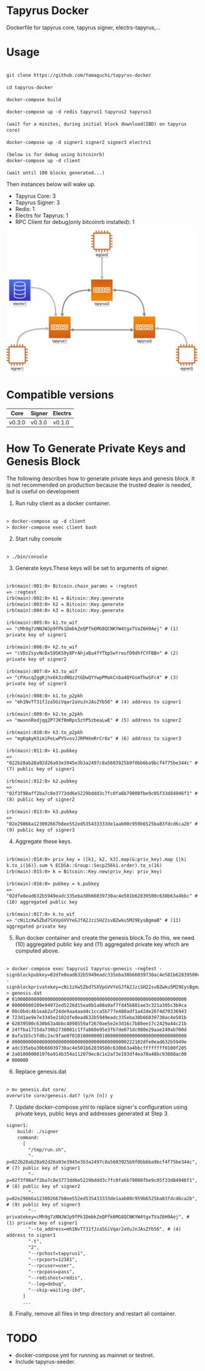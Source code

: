 # Tapyrus Docker

Dockerfile for tapyrus core, tapyrus signer, electrs-tapyrus,...

# Usage

```

git clone https://github.com/Yamaguchi/tapyrus-docker

cd tapyrus-docker

docker-compose build

docker-compose up -d redis tapyrus1 tapyrus2 tapyrus3

(wait for a minites, during initial block download(IBD) on tapyrus core)

docker-compose up -d signer1 signer2 signer3 electrs1

(below is for debug using bitcoinrb)
docker-compose up -d client

(wait until 100 blocks generated...)

```

Then instances below will wake up.

- Tapyrus Core: 3
- Tapyrus Signer: 3
- Redis: 1
- Electrs for Tapyrus: 1
- RPC Client for debug(only bitcoinrb installed): 1

![tapyrus docker](tapyrus-docker.png "tapyrus docker")

# Compatible versions

| Core   | Signer | Electrs |
| ------ | ------ | ------- |
| v0.3.0 | v0.3.0 | v0.1.0  |

# How To Generate Private Keys and Genesis Block

The following describes how to generate private keys and genesis block.
It is not recommended on production because the trusted dealer is needed, but is useful on development

1. Run ruby client as a docker container.

```

> docker-compose up -d client
> docker-compose exec client bash

```

2. Start ruby console

```

> ./bin/console

```

3. Generate keys.These keys will be set to arguments of signer.

```

irb(main):001:0> Bitcoin.chain_params = :regtest
=> :regtest
irb(main):002:0> k1 = Bitcoin::Key.generate
irb(main):003:0> k2 = Bitcoin::Key.generate
irb(main):004:0> k3 = Bitcoin::Key.generate

irb(main):005:0> k1.to_wif
=> "cMh9g7zNNJWJp9fPk1DmbkZeQPfk6MG8QCNKYW4tgxTVaZ6H9Aej" # (1) private key of signer1

irb(main):006:0> k2.to_wif
=> "cVDzZsyvNcDxS9SKS9y8PrAhjaBu4fYTbp5wYreufD9dhfCYFBBn" # (2) private key of signer2

irb(main):007:0> k3.to_wif
=> "cPXucqZggKjhx6k3zdNQz2tGDwQYYwpPMakCnba4QYGsmThwSFc4" # (3) private key of signer3

irb(main):008:0> k1.to_p2pkh
=> "mh1NvTf31fJza5GiVqar2aVuJnJAsZYb56" # (4) address to signer1

irb(main):009:0> k2.to_p2pkh
=> "mwxnnRodjqq2P7JKf8mRps5ztP5zbeaLwE" # (5) address to signer2

irb(main):010:0> k3.to_p2pkh
=> "mgKqAyH3im1PeLwPVSvovJJRPHXeRrCr6x" # (6) address to signer3

irb(main):011:0> k1.pubkey
=> "022b28ab28a92d26a93e3945e3b3a2497c8a5603925b9f0bb6ba9bcf4f75be344c" # (7) public key of signer1

irb(main):012:0> k2.pubkey
=> "02f3f98aff2ba7c8e3773dd6e5229bddd3c7fc0fa6b79008fbe9c05f33d84946f1" # (8) public key of signer2

irb(main):013:0> k3.pubkey
=> "02e29866a123002667b8ee552ed535433333de1aab00c959b6525ba83fdcd6ca2b" # (9) public key of signer3

```

4. Aggregate these keys.

```

irb(main):014:0> priv_key = ([k1, k2, k3].map(&:priv_key).map {|k| k.to_i(16)}.sum % ECDSA::Group::Secp256k1.order).to_s(16)
irb(main):015:0> k = Bitcoin::Key.new(priv_key: priv_key)

irb(main):016:0> pubkey = k.pubkey
=> "02dfe0ead632b5949eadc335eba30b66039730ac4e501b62839500c630b63a4bbc" # (10) aggregated public key

irb(main):017:0> k.to_wif
=> "cNi1zXw5Zbd7SXVpGVVYeGJfA2JziSH22svBZwku5M29EysBgmaB" # (11) aggregated private key

```

5. Run docker container and create the genesis block.To do this, we need (10) aggregated public key and (11) aggregated private key which are computed above.

```

> docker-compose exec tapyrus1 tapyrus-genesis -regtest -signblockpubkey=02dfe0ead632b5949eadc335eba30b66039730ac4e501b62839500c630b63a4bbc -signblockprivatekey=cNi1zXw5Zbd7SXVpGVVYeGJfA2JziSH22svBZwku5M29EysBgmaB > genesis.dat
# 0100000000000000000000000000000000000000000000000000000000000000
# 00000000109e94972ed5226d15ea0b1a08a9af7fd45b881ae3c321a305c3b9ca
# 00c0b4c4b1eab2af24de9aa4aad4c1cca5b777e480adf1a42de26f4d70336943
# 723d1ae9e7e3345e2102dfe0ead632b5949eadc335eba30b66039730ac4e501b
# 62839500c630b63a4bbc4098559af2670ae5e2e3d16c7b88ee17c2429a44c21b
# 24ffba1715da739b2730001c1ffa860e95e3fb7de071dc980e29aae249ab700d
# 8afa1b5c5fd6c2ac9fae0f010100000001000000000000000000000000000000
# 000000000000000000000000000000000000000000222102dfe0ead632b5949e
# adc335eba30b66039730ac4e501b62839500c630b63a4bbcffffffff0100f205
# 2a010000001976a914b354a112079ec8c1e2af3e193df4ea78a48bc93088ac00
# 000000

```

6. Replace genesis.dat

```

> mv genesis.dat core/
overwrite core/genesis.dat? (y/n [n]) y

```

7. Update docker-compose.yml to replace signer's configuration using private keys, public keys and addresses generated at Step 3.

```
signer1:
    build: ./signer
    command:
      [
        "/tmp/run.sh",
        "-p=022b28ab28a92d26a93e3945e3b3a2497c8a5603925b9f0bb6ba9bcf4f75be344c", # (7) public key of signer1
        "-p=02f3f98aff2ba7c8e3773dd6e5229bddd3c7fc0fa6b79008fbe9c05f33d84946f1", # (8) public key of signer2
        "-p=02e29866a123002667b8ee552ed535433333de1aab00c959b6525ba83fdcd6ca2b", # (9) public key of signer3
        "--privatekey=cMh9g7zNNJWJp9fPk1DmbkZeQPfk6MG8QCNKYW4tgxTVaZ6H9Aej", # (1) private key of signer1
        "--to_address=mh1NvTf31fJza5GiVqar2aVuJnJAsZYb56", # (4) address to signer1
        "-t",
        "2",
        "--rpchost=tapyrus1",
        "--rpcport=12381",
        "--rpcuser=user",
        "--rpcpass=pass",
        "--redishost=redis",
        "--log=debug",
        "--skip-waiting-ibd",
      ]
      ...
```

8. Finally, remove all files in tmp directory and restart all container.

# TODO

- docker-compose.yml for running as mainnet or testnet.
- Include tapyrus-seeder.
